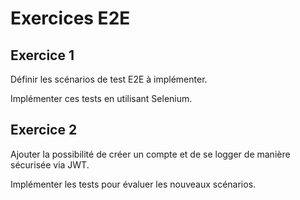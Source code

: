 # Exercices E2E

## Exercice 1

Définir les scénarios de test E2E à implémenter.

Implémenter ces tests en utilisant Selenium.


## Exercice 2

Ajouter la possibilité de créer un compte et de se logger de manière sécurisée via JWT.

Implémenter les tests pour évaluer les nouveaux scénarios.
